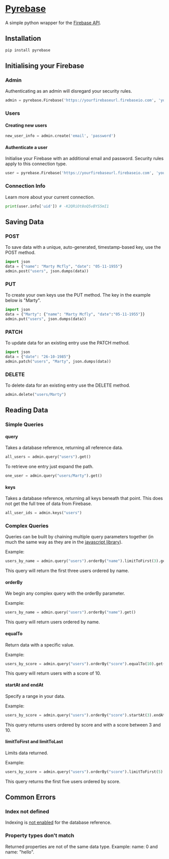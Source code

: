 # [Pyrebase](https://pypi.python.org/pypi/Pyrebase)

A simple python wrapper for the [Firebase API](https://www.firebase.com/docs/rest/guide/).

## Installation

```python
pip install pyrebase
```


## Initialising your Firebase

### Admin

Authenticating as an admin will disregard your security rules.

```python
admin = pyrebase.Firebase('https://yourfirebaseurl.firebaseio.com', 'yourfirebasesecret')
```

### Users

#### Creating new users

```python
new_user_info = admin.create('email', 'password')
```

#### Authenticate a user

Initialise your Firebase with an additional email and password. Security rules apply to this connection type.

```python
user = pyrebase.Firebase('https://yourfirebaseurl.firebaseio.com', 'yourfirebasesecret', 'email', 'password')
```

### Connection Info

Learn more about your current connection.

```python
print(user.info['uid']) # -K2QRiOt8oQ5vBYS5mI1
```


## Saving Data

### POST

To save data with a unique, auto-generated, timestamp-based key, use the POST method.

```python
import json
data = {"name": "Marty Mcfly", "date": "05-11-1955"}
admin.post("users", json.dumps(data))
```

### PUT

To create your own keys use the PUT method. The key in the example below is "Marty".

```python
import json
data = {"Marty": {"name": "Marty Mcfly", "date":"05-11-1955"}}
admin.put("users", json.dumps(data))
```

### PATCH

To update data for an existing entry use the PATCH method.

```python
import json
data = {"date": "26-10-1985"}
admin.patch("users", "Marty", json.dumps(data))
```

### DELETE

To delete data for an existing entry use the DELETE method.

```python
admin.delete("users/Marty")
```


## Reading Data

### Simple Queries

#### query

Takes a database reference, returning all reference data.

```python
all_users = admin.query("users").get()
```

To retrieve one entry just expand the path.

```python
one_user = admin.query("users/Marty").get()
```

#### keys

Takes a database reference, returning all keys beneath that point. This does not get the full tree of data from Firebase.

```python
all_user_ids = admin.keys("users")
```


### Complex Queries

Queries can be built by chaining multiple query parameters together (in much the same way as they are in the [javascript library](https://www.firebase.com/docs/web/guide/retrieving-data.html#section-complex-queries)).

Example:
```python
users_by_name = admin.query("users").orderBy("name").limitToFirst(3).get()
```
This query will return the first three users ordered by name.

#### orderBy

We begin any complex query with the orderBy parameter.

Example:
```python
users_by_name = admin.query("users").orderBy("name").get()
```
This query will return users ordered by name.

#### equalTo

Return data with a specific value.

Example:
```python
users_by_score = admin.query("users").orderBy("score").equalTo(10).get()
```
This query will return users with a score of 10.

#### startAt and endAt

Specify a range in your data.

Example:
```python
users_by_score = admin.query("users").orderBy("score").startAt(3).endAt(10).get()
```
This query returns users ordered by score and with a score between 3 and 10.

#### limitToFirst and limitToLast

Limits data returned.

Example:
```python
users_by_score = admin.query("users").orderBy("score").limitToFirst(5).get()
```
This query returns the first five users ordered by score.

## Common Errors

### Index not defined

Indexing is [not enabled](https://www.firebase.com/docs/security/guide/indexing-data.html) for the database reference.

### Property types don't match

Returned properties are not of the same data type.
Example: name: 0 and name: "hello".